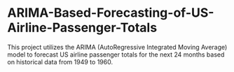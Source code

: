 # ARIMA-Based-Forecasting-of-US-Airline-Passenger-Totals
This project utilizes the ARIMA (AutoRegressive Integrated Moving Average) model to forecast US airline passenger totals for the next 24 months based on historical data from 1949 to 1960.
